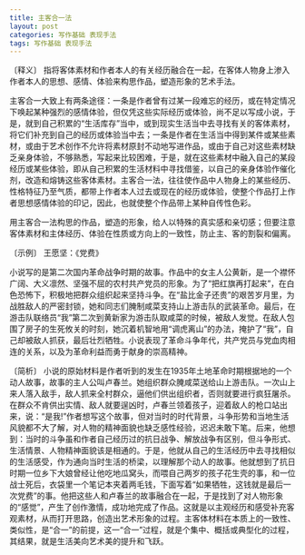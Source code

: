 ```yaml
---
title: 主客合一法
layout: post
categories: 写作基础 表现手法
tags: 写作基础 表现手法
---
```


〔释义〕 指将客体素材和作者本人的有关经历融合在一起，在客体人物身上渗入作者本人的思想、感情、体验来构思作品，塑造形象的艺术手法。

主客合一大致上有两条途径：一条是作者曾有过某一段难忘的经历，或在特定情况下唤起某种强烈的感情体验，但仅凭这些实际经历或体验，尚不足以写成小说，于是，就到自己积累的“生活库存”当中，或到现实生活当中去寻找有关的客体素材，将它们补充到自己的经历或体验当中去；一条是作者在生活当中得到某件或某些素材，或由于艺术创作不允许将素材原封不动地写进作品，或由于自己对这些素材缺乏亲身体验，不够熟悉，写起来比较困难，于是，就在这些素材中融入自己的某段经历或某些体验，即从自己积累的生活材料中寻找借鉴，以自己的亲身体验作催化剂，改造和熔铸这些客体素材。主客合一法，往往使作品中人物身上的某些经历、性格特征乃至气质，都带上作者本人过去或现在的经历或体验，使整个作品打上作者思想感情体验的印记，因此，也就使整个作品带上某种自传性色彩。

用主客合一法构思的作品，塑造的形象，给人以特殊的真实感和亲切感；但要注意客体素材和主体经历、体验在性质或方向上的一致性，防止主、客的割裂和偏离。

〔示例〕 王愿坚：《党费》

小说写的是第二次国内革命战争时期的故事。作品中的女主人公黄新，是一个襟怀广阔、大义凛然、坚强不屈的农村共产党员的形象。为了“把红旗再打起来”，在白色恐怖下，积极地把群众组织起来坚持斗争。在“盐比金子还贵”的艰苦岁月里，为战胜敌人的严密封锁，她和同志们腌制咸菜支持山上游击队的武装革命。最后，在游击队联络员“我”第二次到黄新家为游击队取咸菜的时候，被敌人发觉。在敌人包围了房子的生死攸关的时刻，她沉着机智地用“调虎离山”的办法，掩护了“我”，自己却被敌人抓获，最后壮烈牺牲。小说表现了革命斗争年代，共产党员与党血肉相连的关系，以及为革命利益而勇于献身的崇高精神。

〔简析〕 小说的原始材料是作者听到的发生在1935年土地革命时期根据地的一个动人故事，故事的主人公叫卢春兰。她组织群众腌咸菜送给山上游击队。一次山上来人落入敌手，敌人抓来全村群众，逼他们供出组织者，否则就要进行疯狂屠杀。在群众不肯供出实情、敌人就要逞凶时，卢春兰领着孩子，迎着敌人的枪口站出来，说：“是我!”作者想写这个故事，但对当时的时代背景，斗争形势和当地生活风貌都不大了解，对人物的精神面貌也缺乏感性经验，迟迟未敢下笔。后来，他想到：当时的斗争虽和作者自己经历过的抗日战争、解放战争有区别，但斗争形式、生活情景、人物精神面貌该是相通的。于是，他就从自己的生活经历中去寻找相似的生活感受，作为通向当时生活的桥梁，以理解那个动人的故事。他就想到了抗日时期一位乡下大娘曾经让他吃地瓜窝头，而喂自己两岁的孩子花生壳的事，和一位战士死后，衣袋里一个笔记本夹着两毛钱，下面写着“如果牺牲，这钱就是最后一次党费”的事。他把这些人和卢春兰的故事融合在一起，于是找到了对人物形象的“感觉”，产生了创作激情，成功地完成了作品。这就是以主观经历和感受补充客观素材，从而打开思路，创造出艺术形象的过程。主客体材料在本质上的一致性、类似性，是“合一”的前提，这一“合一”过程，就是个集中、概括或典型化的过程，其结果，就是生活美向艺术美的提升和飞跃。 